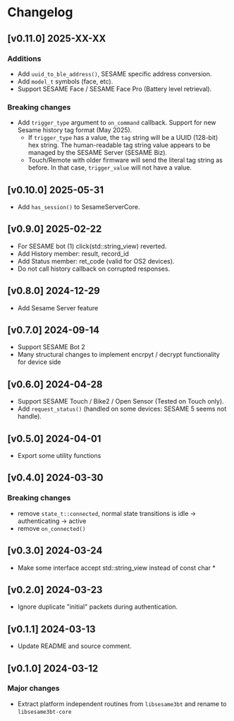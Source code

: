 # Changelog

## [v0.11.0] 2025-XX-XX
### Additions
- Add `uuid_to_ble_address()`, SESAME specific address conversion.
- Add `model_t` symbols (face, etc).
- Support SESAME Face / SESAME Face Pro (Battery level retrieval).

### Breaking changes
- Add `trigger_type` argument to `on_command` callback.
Support for new Sesame history tag format (May 2025).
	- If `trigger_type` has a value, the `tag` string will be a UUID (128-bit) hex string.
The human-readable tag string value appears to be managed by the SESAME Server (SESAME Biz).
	 - Touch/Remote with older firmware will send the literal tag string as before. In that case, `trigger_value` will not have a value.

## [v0.10.0] 2025-05-31
- Add `has_session()` to SesameServerCore.

## [v0.9.0] 2025-02-22

- For SESAME bot (1) click(std::string_view) reverted.
- Add History member: result, record_id
- Add Status member: ret_code (valid for OS2 devices).
- Do not call history callback on corrupted responses.

## [v0.8.0] 2024-12-29

- Add Sesame Server feature

## [v0.7.0] 2024-09-14

- Support SESAME Bot 2
- Many structural changes to implement encrpyt / decrypt functionality for device side

## [v0.6.0] 2024-04-28

- Support SESAME Touch / Bike2 / Open Sensor (Tested on Touch only).
- Add `request_status()` (handled on some devices: SESAME 5 seems not handle).

## [v0.5.0] 2024-04-01

- Export some utility functions

## [v0.4.0] 2024-03-30
### Breaking changes

- remove `state_t::connected`, normal state transitions is idle -> authenticating -> active
- remove `on_connected()`

## [v0.3.0] 2024-03-24

- Make some interface accept std::string_view instead of const char *

## [v0.2.0] 2024-03-23

- Ignore duplicate "initial" packets during authentication.

## [v0.1.1] 2024-03-13

- Update README and source comment.

## [v0.1.0] 2024-03-12

### Major changes

- Extract platform independent routines from `libsesame3bt` and rename to `libsesame3bt-core`
